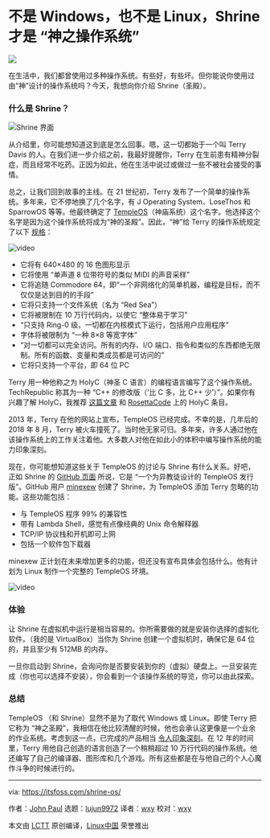 [#]: subject: "Neither Windows, nor Linux! Shrine is ‘God’s Operating System’"
[#]: via: "https://itsfoss.com/shrine-os/"
[#]: author: "John Paul https://itsfoss.com/author/john/"
[#]: collector: "lujun9972"
[#]: translator: "wxy"
[#]: reviewer: "wxy"
[#]: publisher: "wxy"
[#]: url: "https://linux.cn/article-13831-1.html"

不是 Windows，也不是 Linux，Shrine 才是 “神之操作系统”
======

![](https://img.linux.net.cn/data/attachment/album/202109/28/154516dcc5u1a50zfn4abw.jpg)

在生活中，我们都曾使用过多种操作系统。有些好，有些坏。但你能说你使用过由“神”设计的操作系统吗？今天，我想向你介绍 Shrine（圣殿）。

### 什么是 Shrine？

![Shrine 界面][1]

从介绍里，你可能想知道这到底是怎么回事。嗯，这一切都始于一个叫 Terry Davis 的人。在我们进一步介绍之前，我最好提醒你，Terry 在生前患有精神分裂症，而且经常不吃药。正因为如此，他在生活中说过或做过一些不被社会接受的事情。

总之，让我们回到故事的主线。在 21 世纪初，Terry 发布了一个简单的操作系统。多年来，它不停地换了几个名字，有 J Operating System、LoseThos 和 SparrowOS 等等。他最终确定了 [TempleOS][2]（神庙系统）这个名字。他选择这个名字是因为这个操作系统将成为“神的圣殿”。因此，“神”给 Terry 的操作系统规定了以下 [规格][3]：

![video](https://youtu.be/LtlyeDAJR7A)

  * 它将有 640×480 的 16 色图形显示
  * 它将使用 “单声道 8 位带符号的类似 MIDI 的声音采样”
  * 它将追随 Commodore 64，即“一个非网络化的简单机器，编程是目标，而不仅仅是达到目的的手段”
  * 它将只支持一个文件系统（名为 “Red Sea”）
  * 它将被限制在 10 万行代码内，以使它 “整体易于学习”
  * “只支持 Ring-0 级，一切都在内核模式下运行，包括用户应用程序”
  * 字体将被限制为 “一种 8×8 等宽字体”
  * “对一切都可以完全访问。所有的内存、I/O 端口、指令和类似的东西都绝无限制。所有的函数、变量和类成员都是可访问的”
  * 它将只支持一个平台，即 64 位 PC

Terry 用一种他称之为 HolyC（神圣 C 语言）的编程语言编写了这个操作系统。TechRepublic 称其为一种 “C++ 的修改版（‘比 C 多，比 C++ 少’）”。如果你有兴趣了解 HolyC，我推荐 [这篇文章][4] 和 [RosettaCode][5] 上的 HolyC 条目。

2013 年，Terry 在他的网站上宣布，TempleOS 已经完成。不幸的是，几年后的 2018 年 8 月，Terry 被火车撞死了。当时他无家可归。多年来，许多人通过他在该操作系统上的工作关注着他。大多数人对他在如此小的体积中编写操作系统的能力印象深刻。

现在，你可能想知道这些关于 TempleOS 的讨论与 Shrine 有什么关系。好吧，正如 Shrine 的 [GitHub 页面][6] 所说，它是 “一个为异教徒设计的 TempleOS 发行版”。GitHub 用户 [minexew][7] 创建了 Shrine，为 TempleOS 添加 Terry 忽略的功能。这些功能包括：

  * 与 TempleOS 程序 99% 的兼容性
  * 带有 Lambda Shell，感觉有点像经典的 Unix 命令解释器
  * TCP/IP 协议栈和开机即可上网
  * 包括一个软件包下载器

minexew 正计划在未来增加更多的功能，但还没有宣布具体会包括什么。他有计划为 Linux 制作一个完整的 TempleOS 环境。

![video](https://youtu.be/UCgoxQCf5Jg)

### 体验

让 Shrine 在虚拟机中运行是相当容易的。你所需要做的就是安装你选择的虚拟化软件。（我的是 VirtualBox）当你为 Shrine 创建一个虚拟机时，确保它是 64 位的，并且至少有 512MB 的内存。

一旦你启动到 Shrine，会询问你是否要安装到你的（虚拟）硬盘上。一旦安装完成（你也可以选择不安装），你会看到一个该操作系统的导览，你可以由此探索。

### 总结

TempleOS （和 Shrine）显然不是为了取代 Windows 或 Linux。即使 Terry 把它称为 “神之圣殿”，我相信在他比较清醒的时候，他也会承认这更像是一个业余的作业系统。考虑到这一点，已完成的产品相当 [令人印象深刻][8]。在 12 年的时间里，Terry 用他自己创造的语言创造了一个稍稍超过 10 万行代码的操作系统。他还编写了自己的编译器、图形库和几个游戏。所有这些都是在与他自己的个人心魔作斗争的时候进行的。

--------------------------------------------------------------------------------

via: https://itsfoss.com/shrine-os/

作者：[John Paul][a]
选题：[lujun9972][b]
译者：[wxy](https://github.com/wxy)
校对：[wxy](https://github.com/wxy)

本文由 [LCTT](https://github.com/LCTT/TranslateProject) 原创编译，[Linux中国](https://linux.cn/) 荣誉推出

[a]: https://itsfoss.com/author/john/
[b]: https://github.com/lujun9972
[1]: https://i2.wp.com/itsfoss.com/wp-content/uploads/2021/09/shrine.jpg?resize=800%2C600&ssl=1
[2]: https://templeos.org/
[3]: https://web.archive.org/web/20170508181026/http://www.templeos.org:80/Wb/Doc/Charter.html
[4]: https://harrisontotty.github.io/p/a-lang-design-analysis-of-holyc
[5]: https://rosettacode.org/wiki/Category:HolyC
[6]: https://github.com/minexew/Shrine
[7]: https://github.com/minexew
[8]: http://www.codersnotes.com/notes/a-constructive-look-at-templeos/
